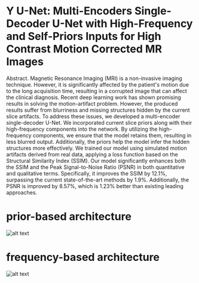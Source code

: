 # Y U-Net: Multi-Encoders Single-Decoder U-Net with High-Frequency and Self-Priors Inputs for High Contrast Motion Corrected MR Images
Abstract. Magnetic Resonance Imaging (MRI) is a non-invasive imaging technique. However, it is significantly affected by the patient's motion due to the long acquisition time, resulting in a corrupted image that can affect the clinical diagnosis. Recent deep learning work has shown promising results in solving the motion-artifact problem. However, the produced results suffer from blurriness and missing structures hidden by the current slice artifacts. To address these issues, we developed a multi-encoder single-decoder U-Net. We incorporated current slice priors along with their high-frequency components into the network. By utilizing the high-frequency components, we ensure that the model retains them, resulting in less blurred output. Additionally, the priors help the model infer the hidden structures more effectively. We trained our model using simulated motion artifacts derived from real data, applying a loss function based on the Structural Similarity Index (SSIM). Our model significantly enhances both the SSIM and the Peak Signal-to-Noise Ratio (PSNR) in both quantitative and qualitative terms. Specifically, it improves the SSIM by 12.1%, surpassing the current state-of-the-art methods by 1.9%. Additionally, the PSNR is improved by 8.57%, which is 1.23% better than existing leading approaches.

# prior-based architecture
![alt text](http://url/to/img.png)

# frequency-based architecture
![alt text](http://url/to/img.png)
